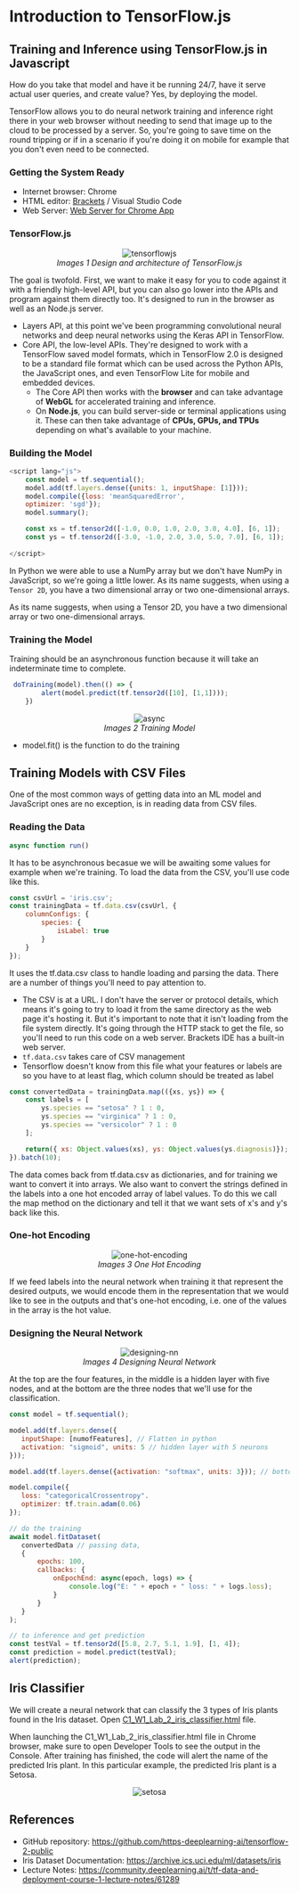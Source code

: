 # Introduction to TensorFlow.js

## Training and Inference using TensorFlow.js in Javascript

How do you take that model and have it be running 24/7, have it serve actual user queries, and create value? Yes, by deploying the model.

TensorFlow allows you to do neural network training and inference right there in your web browser without needing to send that image up to the cloud to be processed by a server. So, you're going to save time on the round tripping or if in a scenario if you're doing it on mobile for example that you don't even need to be connected. 

### Getting the System Ready
* Internet browser: Chrome
* HTML editor: [Brackets](https://brackets.io/) / Visual Studio Code
* Web Server: [Web Server for Chrome App](https://chrome.google.com/webstore/detail/web-server-for-chrome/ofhbbkphhbklhfoeikjpcbhemlocgigb/related?hl=en)

### TensorFlow.js
<p align="center">
    <img src="img/1.png" alt="tensorflowjs"> <br>
    <i>Images 1 Design and architecture of TensorFlow.js</i>
</p>

The goal is twofold. First, we want to make it easy for you to code against it with a friendly high-level API, but you can also go lower into the APIs and program against them directly too. It's designed to run in the browser as well as an Node.js server.
* Layers API, at this point we've been programming convolutional neural networks and deep neural networks using the Keras API in TensorFlow.
* Core API, the low-level APIs. They're designed to work with a TensorFlow saved model formats, which in TensorFlow 2.0 is designed to be a standard file format which can be used across the Python APIs, the JavaScript ones, and even TensorFlow Lite for mobile and embedded devices.
    * The Core API then works with the **browser** and can take advantage of **WebGL** for accelerated training and inference.
    * On **Node.js**, you can build server-side or terminal applications using it. These can then take advantage of **CPUs, GPUs, and TPUs** depending on what's available to your machine.

### Building the Model
```javascript
<script lang="js">
    const model = tf.sequential();
    model.add(tf.layers.dense({units: 1, inputShape: [1]}));
    model.compile({loss: 'meanSquaredError',
    optimizer: 'sgd'});
    model.summary();

    const xs = tf.tensor2d([-1.0, 0.0, 1.0, 2.0, 3.0, 4.0], [6, 1]);
    const ys = tf.tensor2d([-3.0, -1.0, 2.0, 3.0, 5.0, 7.0], [6, 1]);
 
</script>
```

In Python we were able to use a NumPy array but we don't have NumPy in JavaScript, so we're going a little lower. As its name suggests, when using a ``Tensor 2D``, you have a two dimensional array or two one-dimensional arrays.

As its name suggests, when using a Tensor 2D, you have a two dimensional array or two one-dimensional arrays.

### Training the Model
Training should be an asynchronous function because it will take an indeterminate time to complete. 
```javascript
 doTraining(model).then(() => {
        alert(model.predict(tf.tensor2d([10], [1,1])));
    })
```

<p align="center">
    <img src="img/2-async.png" alt="async"> <br>
    <i>Images 2 Training Model</i>
</p>

* model.fit() is the function to do the training

## Training Models with CSV Files
One of the most common ways of getting data into an ML model and JavaScript ones are no exception, is in reading data from CSV files. 

### Reading the Data
```javascript
async function run()
```

It has to be asynchronous becasue we will be awaiting some values for example when we're training. To load the data from the CSV, you'll use code like this. 

```javascript
const csvUrl = 'iris.csv';
const trainingData = tf.data.csv(csvUrl, {
    columnConfigs: {
        species: {
            isLabel: true
        }
    }
});
```

It uses the tf.data.csv class to handle loading and parsing the data. There are a number of things you'll need to pay attention to.
* The CSV is at a URL. I don't have the server or protocol details, which means it's going to try to load it from the same directory as the web page it's hosting it. But it's important to note that it isn't loading from the file system directly. It's going through the HTTP stack to get the file, so you'll need to run this code on a web server. Brackets IDE has a built-in web server.
* ``tf.data.csv`` takes care of CSV management
* Tensorflow doesn't know from this file what your features or labels are so you have to at least flag, which column should be treated as label

```javascript
const convertedData = trainingData.map(({xs, ys}) => {
    const labels = [
        ys.species == "setosa" ? 1 : 0,
        ys.species == "virginica" ? 1 : 0,
        ys.species == "versicolor" ? 1 : 0
    ];

    return({ xs: Object.values(xs), ys: Object.values(ys.diagnosis)});
}).batch(10);
```

The data comes back from tf.data.csv as dictionaries, and for training we want to convert it into arrays. We also want to convert the strings defined in the labels into a one hot encoded array of label values. To do this we call the map method on the dictionary and tell it that we want sets of x's and y's back like this.

### One-hot Encoding
<p align="center">
    <img src="img/3.png" alt="one-hot-encoding"> <br>
    <i>Images 3 One Hot Encoding</i>
</p>

If we feed labels into the neural network when training it that represent the desired outputs, we would encode them in the representation that we would like to see in the outputs and that's one-hot encoding, i.e. one of the values in the array is the hot value.

### Designing the Neural Network

<p align="center">
    <img src="img/4-nn.png" alt="designing-nn"> <br>
    <i>Images 4 Designing Neural Network</i>
</p>

 At the top are the four features, in the middle is a hidden layer with five nodes, and at the bottom are the three nodes that we'll use for the classification.

 ```javascript
const model = tf.sequential();

model.add(tf.layers.dense({
    inputShape: [numofFeatures], // Flatten in python
    activation: "sigmoid", units: 5 // hidden layer with 5 neurons
}));

model.add(tf.layers.dense({activation: "softmax", units: 3})); // bottom layer

model.compile({
    loss: "categoricalCrossentropy".
    optimizer: tf.train.adam(0.06)
});

// do the training
await model.fitDataset(
    convertedData // passing data,
    {
        epochs: 100,
        callbacks: {
            onEpochEnd: async(epoch, logs) => {
                console.log("E: " + epoch + " loss: " + logs.loss);
            }
        }
    }
);

// to inference and get prediction
const testVal = tf.tensor2d([5.8, 2.7, 5.1, 1.9], [1, 4]);
const prediction = model.predict(testVal);
alert(prediction);
```

## Iris Classifier

We will create a neural network that can classify the 3 types of Iris plants found in the Iris dataset. Open [C1_W1_Lab_2_iris_classifier.html](../../tensorflow-2-public/C1_Browser-based-TF-JS/W1/ungraded_labs/C1_W1_Lab_2_iris_classifier.html) file.

When launching the C1_W1_Lab_2_iris_classifier.html  file in Chrome browser, make sure to open Developer Tools to see the output in the Console. After training has finished, the code will alert the name of the predicted Iris plant. In this particular example, the predicted Iris plant is a Setosa.

<p align="center">
    <img src="img/10-setosa.png" alt="setosa"> <br>
</p>

## References
* GitHub repository: https://github.com/https-deeplearning-ai/tensorflow-2-public
* Iris Dataset Documentation: https://archive.ics.uci.edu/ml/datasets/iris
* Lecture Notes: https://community.deeplearning.ai/t/tf-data-and-deployment-course-1-lecture-notes/61289